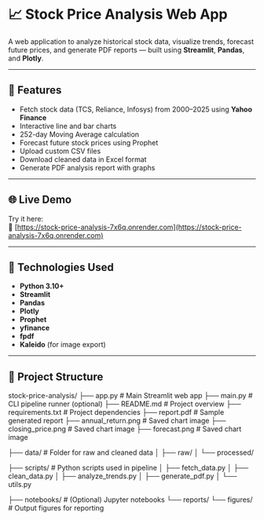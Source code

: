 # 📈 Stock Price Analysis Web App

A web application to analyze historical stock data, visualize trends, forecast future prices, and generate PDF reports — built using **Streamlit**, **Pandas**, and **Plotly**.

---

## 🚀 Features

-  Fetch stock data (TCS, Reliance, Infosys) from 2000–2025 using **Yahoo Finance**
-  Interactive line and bar charts
-  252-day Moving Average calculation
-  Forecast future stock prices using Prophet
-  Upload custom CSV files
-  Download cleaned data in Excel format
-  Generate PDF analysis report with graphs

---

## 🌐 Live Demo

Try it here:  
🔗 [https://stock-price-analysis-7x6q.onrender.com](https://stock-price-analysis-7x6q.onrender.com)

---

## 🧪 Technologies Used

- **Python 3.10+**
- **Streamlit**
- **Pandas**
- **Plotly**
- **Prophet**
- **yfinance**
- **fpdf**
- **Kaleido** (for image export)

---

## 📁 Project Structure

stock-price-analysis/
├── app.py # Main Streamlit web app
├── main.py # CLI pipeline runner (optional)
├── README.md # Project overview
├── requirements.txt # Project dependencies
├── report.pdf # Sample generated report
├── annual_return.png # Saved chart image
├── closing_price.png # Saved chart image
├── forecast.png # Saved chart image

├── data/ # Folder for raw and cleaned data
│ ├── raw/
│ └── processed/

├── scripts/ # Python scripts used in pipeline
│ ├── fetch_data.py
│ ├── clean_data.py
│ ├── analyze_trends.py
│ ├── generate_pdf.py
│ └── utils.py

├── notebooks/ # (Optional) Jupyter notebooks
└── reports/
└── figures/ # Output figures for reporting

